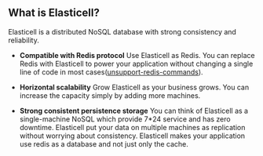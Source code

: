 ## What is Elasticell?

Elasticell is a distributed NoSQL database with strong consistency and reliability.

- __Compatible with Redis protocol__
Use Elasticell as Redis. You can replace Redis with Elasticell to power your application without changing a single line of code in most cases([unsupport-redis-commands](./unsupport-redis-command.md)).

- __Horizontal scalability__
Grow Elasticell as your business grows. You can increase the capacity simply by adding more machines.

- __Strong consistent persistence storage__
You can think of Elasticell as a single-machine NoSQL which provide 7*24 service and has zero downtime. Elasticell put your data on multiple machines as replication without worrying about consistency. Elasticell makes your application use redis as a database and not just only the cache.